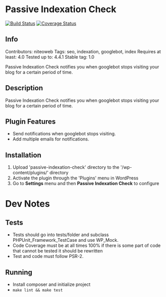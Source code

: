 # Passive Indexation Check

[![Build Status](https://travis-ci.com/niteoweb/passive-indexation-check.svg?token=MFHqF1ZX1qpAAAur9Z9s&branch=master)](https://travis-ci.com/niteoweb/passive-indexation-check)
[![Coverage Status](https://coveralls.io/repos/github/niteoweb/passive-indexation-check/badge.svg?branch=master)](https://coveralls.io/github/niteoweb/passive-indexation-check?branch=master)

## Info

Contributors: niteoweb
Tags: seo, indexation, googlebot, index
Requires at least: 4.0
Tested up to: 4.4.1
Stable tag: 1.0

Passive Indexation Check notifies you when googlebot stops visiting your blog for a certain period of time.

## Description

Passive Indexation Check notifies you when googlebot stops visiting your blog for a certain period of time.

## Plugin Features
* Send notifications when googlebot stops visiting.
* Add multiple emails for notifications.

## Installation

1. Upload 'passive-indexation-check' directory to the '/wp-content/plugins/' directory
2. Activate the plugin through the 'Plugins' menu in WordPress
3. Go to **Settings** menu and then **Passive Indexation Check** to configure
# Dev Notes

## Tests

 - Tests should go into tests/folder and subclass PHPUnit_Framework_TestCase and
use WP_Mock.
 - Code Coverage must be at all times 100% if there is some part of
 code that cannot be tested it should be rewritten
 - Test and code must follow PSR-2.

## Running

- Install composer and initialize project
- `make lint && make test`
